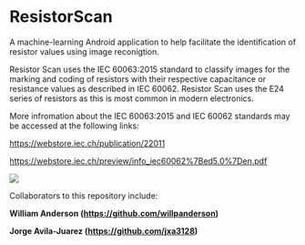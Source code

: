 # ResistorScan
A machine-learning Android application to help facilitate the identification of resistor values using image reconigtion. 

Resistor Scan uses the IEC 60063:2015 standard to classify images for the marking and coding of resistors with their respective capacitance or resistance values as described in IEC 60062. Resistor Scan uses the E24 series of resistors as this is most common in modern electronics. 

More infromation about the IEC 60063:2015 and IEC 60062 standards may be accessed at the following links:

https://webstore.iec.ch/publication/22011

https://webstore.iec.ch/preview/info_iec60062%7Bed5.0%7Den.pdf


![](Documentation/Readme_Images/resistorvalues.JPG)

Collaborators to this repository include:

**William Anderson (https://github.com/willpanderson)**

**Jorge Avila-Juarez (https://github.com/jxa3128)**
